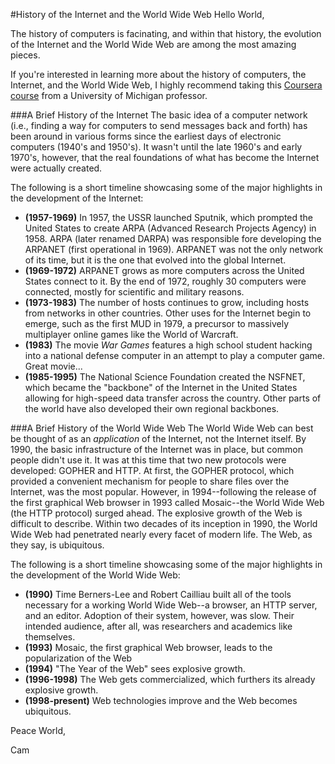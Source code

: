#History of the Internet and the World Wide Web
Hello World,

The history of computers is facinating, and within that history, the evolution of the Internet and the World Wide Web are among the most amazing pieces.

If you're interested in learning more about the history of computers, the Internet, and the World Wide Web, I highly recommend taking this [Coursera course](https://class.coursera.org/insidetheinternet-2012-001) from a University of Michigan professor.

###A Brief History of the Internet
The basic idea of a computer network (i.e., finding a way for computers to send messages back and forth) has been around in various forms since the earliest days of electronic computers (1940's and 1950's). It wasn't until the late 1960's and early 1970's, however, that the real foundations of what has become the Internet were actually created.

The following is a short timeline showcasing some of the major highlights in the development of the Internet:
* **(1957-1969)** In 1957, the USSR launched Sputnik, which prompted the United States to create ARPA (Advanced Research Projects Agency) in 1958. ARPA (later renamed DARPA) was responsible fore developing the ARPANET (first operational in 1969). ARPANET was not the only network of its time, but it is the one that evolved into the global Internet.
* **(1969-1972)** ARPANET grows as more computers across the United States connect to it. By the end of 1972, roughly 30 computers were connected, mostly for scientific and military reasons.
* **(1973-1983)** The number of hosts continues to grow, including hosts from networks in other countries. Other uses for the Internet begin to emerge, such as the first MUD in 1979, a precursor to massively multiplayer online games like the World of Warcraft.
* **(1983)** The movie *War Games* features a high school student hacking into a national defense computer in an attempt to play a computer game. Great movie...
* **(1985-1995)** The National Science Foundation created the NSFNET, which became the "backbone" of the Internet in the United States allowing for high-speed data transfer across the country. Other parts of the world have also developed their own regional backbones.

###A Brief History of the World Wide Web
The World Wide Web can best be thought of as an *application* of the Internet, not the Internet itself. By 1990, the basic infrastructure of the Internet was in place, but common people didn't use it. It was at this time that two new protocols were developed: GOPHER and HTTP. At first, the GOPHER protocol, which provided a convenient mechanism for people to share files over the Internet, was the most popular. However, in 1994--following the release of the first graphical Web browser in 1993 called Mosaic--the World Wide Web (the HTTP protocol) surged ahead. The explosive growth of the Web is difficult to describe. Within two decades of its inception in 1990, the World Wide Web had penetrated nearly every facet of modern life. The Web, as they say, is ubiquitous.

The following is a short timeline showcasing some of the major highlights in the development of the World Wide Web:
* **(1990)** Time Berners-Lee and Robert Cailliau built all of the tools necessary for a working World Wide Web--a browser, an HTTP server, and an editor. Adoption of their system, however, was slow. Their intended audience, after all, was researchers and academics like themselves.
* **(1993)** Mosaic, the first graphical Web browser, leads to the popularization of the Web
* **(1994)** "The Year of the Web" sees explosive growth.
* **(1996-1998)** The Web gets commercialized, which furthers its already explosive growth.
* **(1998-present)** Web technologies improve and the Web becomes ubiquitous.

Peace World,

Cam

